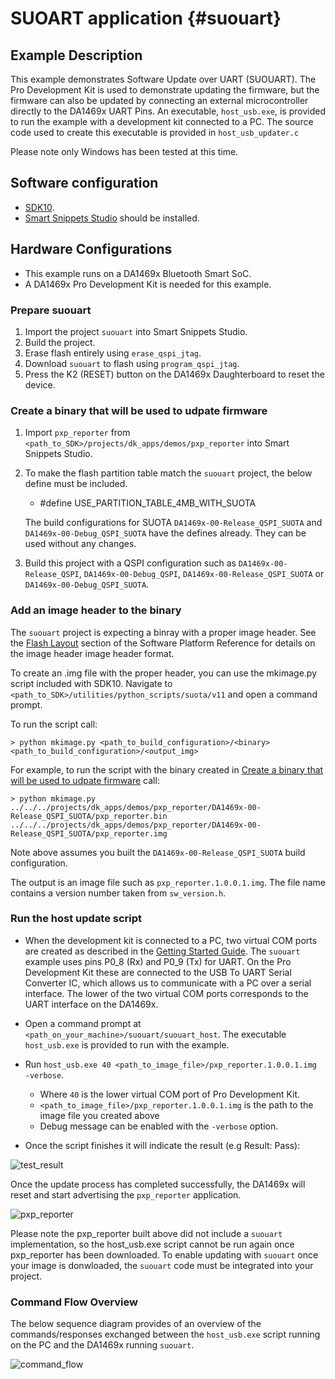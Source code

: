 SUOART application {#suouart}
======================

## Example Description

This example demonstrates Software Update over UART (SUOUART). The Pro Development Kit is used to demonstrate updating the firmware, but the firmware can also be updated by connecting an external microcontroller directly to the DA1469x UART Pins. An executable, `host_usb.exe`, is provided to run the example with a development kit connected to a PC. The source code used to create this executable is provided in `host_usb_updater.c`

Please note only Windows has been tested at this time.

## Software configuration

- [SDK10](https://www.dialog-semiconductor.com/da1469x_sdk_latest).
- [Smart Snippets Studio](https://www.renesas.com/us/en/software-tool/smartbond-development-tools) should be installed.

## Hardware Configurations

- This example runs on a DA1469x Bluetooth Smart SoC.
- A DA1469x Pro Development Kit is needed for this example.

### Prepare suouart

1. Import the project `suouart` into Smart Snippets Studio.
2. Build the project.
3. Erase flash entirely using `erase_qspi_jtag`.
4. Download `suouart` to flash using `program_qspi_jtag`.
5. Press the K2 (RESET) button on the DA1469x Daughterboard to reset the device. 

### Create a binary that will be used to udpate firmware 

1. Import `pxp_reporter` from `<path_to_SDK>/projects/dk_apps/demos/pxp_reporter` into Smart Snippets Studio.
2. To make the flash partition table match the `suouart` project, the below define must be included.
	- #define USE_PARTITION_TABLE_4MB_WITH_SUOTA

	The build configurations for SUOTA `DA1469x-00-Release_QSPI_SUOTA` and `DA1469x-00-Debug_QSPI_SUOTA` have the defines already. They can be used without any changes. 

3. Build this project with a QSPI configuration such as `DA1469x-00-Release_QSPI`, `DA1469x-00-Debug_QSPI`, `DA1469x-00-Release_QSPI_SUOTA` or `DA1469x-00-Debug_QSPI_SUOTA`.

### Add an image header to the binary

The `suouart` project is expecting a binray with a proper image header. See the [Flash Layout](http://lpccs-docs.renesas.com/um-b-092-da1469x_software_platform_reference/User_guides/User_guides.html#flash-layout) section of the Software Platform Reference for details on the image header image header format. 

To create an .img file with the proper header, you can use the mkimage.py script included with SDK10. Navigate to `<path_to_SDK>/utilities/python_scripts/suota/v11`
and open a command prompt. 

To run the script call: 

```
> python mkimage.py <path_to_build_configuration>/<binary> <path_to_build_configuration>/<output_img>
```

For example, to run the script with the binary created in [Create a binary that will be used to udpate firmware](#create-a-binary-that-will-be-used-to-udpate-firmware) call:

```
> python mkimage.py ../../../projects/dk_apps/demos/pxp_reporter/DA1469x-00-Release_QSPI_SUOTA/pxp_reporter.bin ../../../projects/dk_apps/demos/pxp_reporter/DA1469x-00-Release_QSPI_SUOTA/pxp_reporter.img
```
Note above assumes you built the `DA1469x-00-Release_QSPI_SUOTA` build configuration.

The output is an image file such as `pxp_reporter.1.0.0.1.img`. The file name contains a version number taken from `sw_version.h`.

### Run the host update script 

- When the development kit is connected to a PC, two virtual COM ports are created as described in the [Getting Started Guide](http://lpccs-docs.renesas.com/um-b-090-da1469x_getting_started/Connecting_The_Board/DA1469x_Connecting_The_Board.html#driver-installation). The `suouart` example uses pins P0_8 (Rx) and P0_9 (Tx) for UART. On the Pro Development Kit these are connected to the USB To UART Serial Converter IC, which allows us to communicate with a PC over a serial interface. The lower of the two virtual COM ports corresponds to the UART interface on the DA1469x. 

- Open a command prompt at `<path_on_your_machine>/suouart/suouart_host`. The executable `host_usb.exe` is provided to run with the example.

- Run `host_usb.exe 40 <path_to_image_file>/pxp_reporter.1.0.0.1.img -verbose`.
	- Where `40` is the lower virtual COM port of Pro Development Kit.
    - `<path_to_image_file>/pxp_reporter.1.0.0.1.img` is the path to the image file you created above
	- Debug message can be enabled with the `-verbose` option.

- Once the script finishes it will indicate the result (e.g Result: Pass): 

![test_result](assets/test_results.png)

Once the update process has completed successfully, the DA1469x will reset and start advertising the `pxp_reporter` application. 

![pxp_reporter](assets/pxp_reporter.png)

Please note the pxp_reporter built above did not include a `suouart` implementation, so the host_usb.exe script cannot be run again once pxp_reporter has been downloaded. To enable updating with `suouart` once your image is donwloaded, the `suouart` code must be integrated into your project.

### Command Flow Overview

The below sequence diagram provides of an overview of the commands/responses exchanged between the `host_usb.exe` script running on the PC and the DA1469x running `suouart`. 

![command_flow](assets/command_flow.png)